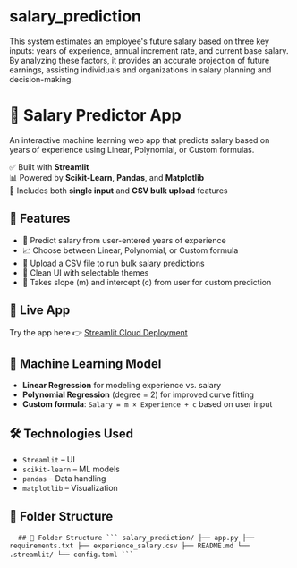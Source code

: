 # salary_prediction
This system estimates an employee's future salary based on three key inputs: years of experience, annual increment rate, and current base salary. By analyzing these factors, it provides an accurate projection of future earnings, assisting individuals and organizations in salary planning and decision-making.

# 💼 Salary Predictor App

An interactive machine learning web app that predicts salary based on years of experience using Linear, Polynomial, or Custom formulas.

✅ Built with **Streamlit**  
📊 Powered by **Scikit-Learn**, **Pandas**, and **Matplotlib**  
📁 Includes both **single input** and **CSV bulk upload** features  

## 📌 Features

- 🔢 Predict salary from user-entered years of experience
- 📈 Choose between Linear, Polynomial, or Custom formula
- 📁 Upload a CSV file to run bulk salary predictions
- 🎨 Clean UI with selectable themes
- 💬 Takes slope (m) and intercept (c) from user for custom prediction

## 🚀 Live App

Try the app here 👉 [Streamlit Cloud Deployment](https://salaryprediction-er5qfsq3wdptb4zvkw2gzs.streamlit.app)


## 🧠 Machine Learning Model

- **Linear Regression** for modeling experience vs. salary
- **Polynomial Regression** (degree = 2) for improved curve fitting
- **Custom formula**: `Salary = m × Experience + c` based on user input

## 🛠️ Technologies Used

- `Streamlit` – UI
- `scikit-learn` – ML models
- `pandas` – Data handling
- `matplotlib` – Visualization

## 📁 Folder Structure
<pre> <code> ## 📁 Folder Structure ``` salary_prediction/ ├── app.py ├── requirements.txt ├── experience_salary.csv ├── README.md └── .streamlit/ └── config.toml ``` </code> </pre>





